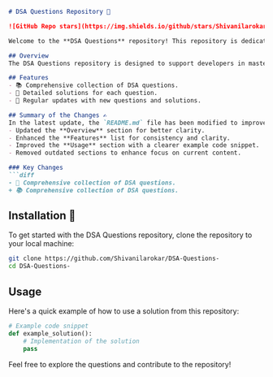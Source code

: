 ```markdown
# DSA Questions Repository 🚀

![GitHub Repo stars](https://img.shields.io/github/stars/Shivanilarokar/DSA-Questions-) ![GitHub forks](https://img.shields.io/github/forks/Shivanilarokar/DSA-Questions-) ![GitHub issues](https://img.shields.io/github/issues/Shivanilarokar/DSA-Questions-)

Welcome to the **DSA Questions** repository! This repository is dedicated to providing developers with a wide range of data structures and algorithms questions and their solutions. Whether you are preparing for interviews or enhancing your coding skills, this repository serves as a valuable resource.

## Overview
The DSA Questions repository is designed to support developers in mastering data structures and algorithms through a comprehensive collection of questions and solutions.

## Features
- 📚 Comprehensive collection of DSA questions.
- 📝 Detailed solutions for each question.
- 🔄 Regular updates with new questions and solutions.

## Summary of the Changes ✍️
In the latest update, the `README.md` file has been modified to improve clarity and provide a more streamlined structure. The following changes were made:
- Updated the **Overview** section for better clarity.
- Enhanced the **Features** list for consistency and clarity.
- Improved the **Usage** section with a clearer example code snippet.
- Removed outdated sections to enhance focus on current content.

### Key Changes
```diff
- 📖 Comprehensive collection of DSA questions.
+ 📚 Comprehensive collection of DSA questions.
```

## Installation 🚀
To get started with the DSA Questions repository, clone the repository to your local machine:

```bash
git clone https://github.com/Shivanilarokar/DSA-Questions-
cd DSA-Questions-
```

## Usage
Here's a quick example of how to use a solution from this repository:

```python
# Example code snippet
def example_solution():
    # Implementation of the solution
    pass
```

Feel free to explore the questions and contribute to the repository!
```